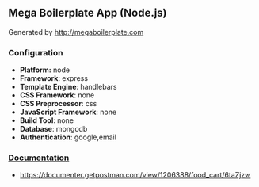 ## Mega Boilerplate App (Node.js)

Generated by http://megaboilerplate.com

### Configuration
- **Platform:** node
- **Framework**: express
- **Template Engine**: handlebars
- **CSS Framework**: none
- **CSS Preprocessor**: css
- **JavaScript Framework**: none
- **Build Tool**: none
- **Database**: mongodb
- **Authentication**: google,email

### [Documentation](https://documenter.getpostman.com/view/1206388/food_cart/6taZjzw)

- https://documenter.getpostman.com/view/1206388/food_cart/6taZjzw